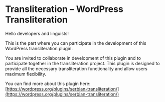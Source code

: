 Transliteration – WordPress Transliteration
========

Hello developers and linguists!

This is the part where you can participate in the development of this WordPress transliteration plugin.

You are invited to collaborate in development of this plugin and to participate together in the transliteration project. This plugin is designed to provide all the necessary transliteration functionality and allow users maximum flexibility.

You can find more about this plugin here: [https://wordpress.org/plugins/serbian-transliteration/](https://wordpress.org/plugins/serbian-transliteration/)